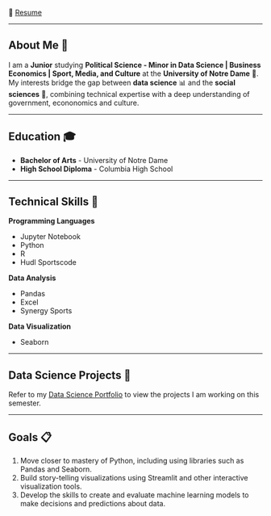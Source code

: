 📄 [Resume](https://docs.google.com/document/d/1UmIRNC1f7hvFGcvueQNtIDmdFpzIRVTcRjGHuN8i768/edit?tab=t.0)
___

## About Me 👋
I am a **Junior** studying **Political Science - Minor in Data Science | Business Economics | Sport, Media, and Culture** at the **University of Notre Dame** 🏰. My interests bridge the gap between **data science** 📊 and the **social sciences** 📖, combining technical expertise with a deep understanding of government, econonomics and culture.

___
## Education 🎓
- **Bachelor of Arts** - University of Notre Dame
- **High School Diploma** - Columbia High School

___
## Technical Skills 📜
**Programming Languages**
- Jupyter Notebook
- Python
- R
- Hudl Sportscode

**Data Analysis**  
- Pandas
- Excel
- Synergy Sports

**Data Visualization** 
- Seaborn

___
## Data Science Projects 🚀
Refer to my [Data Science Portfolio](https://github.com/justinsapienza/SAPIENZA-Data-Science-Portfolio) to view the projects I am working on this semester.

___
## Goals 📋
1. Move closer to mastery of Python, including using libraries such as Pandas and Seaborn.
2. Build story-telling visualizations using Streamlit and other interactive visualization tools.
3. Develop the skills to create and evaluate machine learning models to make decisions and predictions about data.
